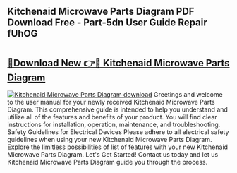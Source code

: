 ## Kitchenaid Microwave Parts Diagram PDF Download Free - Part-5dn User Guide Repair fUhOG

# <h2><a href="http://dftykk.blite.top/?on=Kitchenaid+Microwave+Parts+Diagram">🔗Download New 👉🔴 Kitchenaid Microwave Parts Diagram</a></h2>

[![Kitchenaid Microwave Parts Diagram download](https://i.imgur.com/lujVjoI.png)](http://dftykk.blite.top/?on=Kitchenaid+Microwave+Parts+Diagram)
Greetings and welcome to the user manual for your newly received Kitchenaid Microwave Parts Diagram. This comprehensive guide is intended to help you understand and utilize all of the features and benefits of your product. You will find clear instructions for installation, operation, maintenance, and troubleshooting. Safety Guidelines for Electrical Devices Please adhere to all electrical safety guidelines when using your new Kitchenaid Microwave Parts Diagram. Explore the limitless possibilities of list of features with your new Kitchenaid Microwave Parts Diagram. Let's Get Started! Contact us today and let us Kitchenaid Microwave Parts Diagram guide you through the process.
